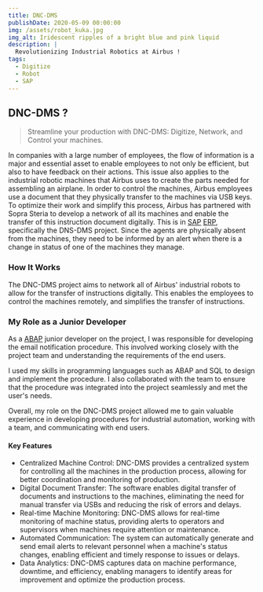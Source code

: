 ```yaml
---
title: DNC-DMS
publishDate: 2020-05-09 00:00:00
img: /assets/robot_kuka.jpg
img_alt: Iridescent ripples of a bright blue and pink liquid
description: |
  Revolutionizing Industrial Robotics at Airbus !
tags:
  - Digitize
  - Robot
  - SAP
---
```


## DNC-DMS ?

> Streamline your production with DNC-DMS: Digitize, Network, and Control your machines.

In companies with a large number of employees, the flow of information is a major and essential asset to enable employees to not only be efficient, but also to have feedback on their actions. This issue also applies to the industrial robotic machines that Airbus uses to create the parts needed for assembling an airplane. In order to control the machines, Airbus employees use a document that they physically transfer to the machines via USB keys.
To optimize their work and simplify this process, Airbus has partnered with Sopra Steria to develop a network of all its machines and enable the transfer of this instruction document digitally. This is in [SAP](https://fr.wikipedia.org/wiki/SAP_(entreprise)) [ERP](https://fr.wikipedia.org/wiki/Progiciel_de_gestion_int%C3%A9gr%C3%A9), specifically the DNS-DMS project.
Since the agents are physically absent from the machines, they need to be informed by an alert when there is a change in status of one of the machines they manage.

### How It Works

The DNC-DMS project aims to network all of Airbus' industrial robots to allow for the transfer of instructions digitally. This enables the employees to control the machines remotely, and simplifies the transfer of instructions.

### My Role as a Junior Developer

As a [ABAP](https://fr.wikipedia.org/wiki/ABAP#:~:text=ABAP%20est%20un%20langage%20de,pour%20la%20r%C3%A9alisation%20de%20progiciels.) junior developer on the project, I was responsible for developing the email notification procedure. This involved working closely with the project team and understanding the requirements of the end users.

I used my skills in programming languages such as ABAP and SQL to design and implement the procedure. I also collaborated with the team to ensure that the procedure was integrated into the project seamlessly and met the user's needs.

Overall, my role on the DNC-DMS project allowed me to gain valuable experience in developing procedures for industrial automation, working with a team, and communicating with end users.

#### Key Features

- Centralized Machine Control: DNC-DMS provides a centralized system for controlling all the machines in the production process, allowing for better coordination and monitoring of production.
- Digital Document Transfer: The software enables digital transfer of documents and instructions to the machines, eliminating the need for manual transfer via USBs and reducing the risk of errors and delays.
- Real-time Machine Monitoring: DNC-DMS allows for real-time monitoring of machine status, providing alerts to operators and supervisors when machines require attention or maintenance.
- Automated Communication: The system can automatically generate and send email alerts to relevant personnel when a machine's status changes, enabling efficient and timely response to issues or delays.
- Data Analytics: DNC-DMS captures data on machine performance, downtime, and efficiency, enabling managers to identify areas for improvement and optimize the production process.
